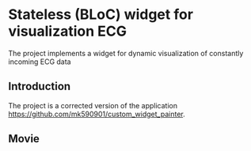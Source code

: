 # Stateless (BLoC) widget for visualization ECG

The project implements a widget for dynamic visualization of constantly incoming ECG data

## Introduction

The project is a corrected version of the application https://github.com/mk590901/custom_widget_painter.

## Movie